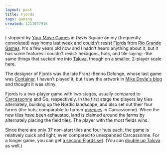 ```yaml
---
layout: post
title: Fjords
tags: gaming
created: 1211077916
---
```

I stopped by [Your Move Games](http://www.yourmovegames.com/) in Davis Square on my (frequently convoluted) way home last week and couldn't resist [Fjords](http://boardgamegeek.com/game/15511) from [Rio Grande Games](http://www.riograndegames.com/).  It's a few years old now and I hadn't heard anything about it, but it has some features I couldn't resist:  hexagons, huts, and tile-laying--the same things that sucked me into [Taluva](http://gamesonthetable.blogspot.com/2008/01/brief-overview-video-4-taluva.html), though on a smaller, 2-player scale here.<!--break-->

The designer of Fjords was the late Franz-Benno Delonge, whose last game was [Container](http://boardgamegeek.com/game/26990).  I haven't played it, but I saw the artwork in [Mike Doyle's blog](http://mdoyle.blogspot.com/2007/09/valley-games-container.html) and thought it was shiny.

Fjords is a two-player game with two stages, usually compared to [Carcassonne](http://www.boardgamegeek.com/game/822) and Go, respectively.  In the first stage the players lay tiles alternately, building up the Nordic landscape, and also set out their four farms (the huts, comparable to farmer [meeples](http://www.meeplepeople.com/proddetail.php?prod=Pieces13) in Carcassonne).  When the new tiles have been exhausted, land is claimed around the farms by alternately placing the field tiles.  The player with the most fields wins.

Since there are only 37 non-start tiles and four huts each, the game is relatively quick and light, even compared to unexpanded Carcassonne.  For a longer game, you can get [a second Fjords set](http://files.boardgamegeek.com/geekfile_view.php?fileid=30051).  (You can [double up Taluva](http://boardgamegeek.com/thread/311205) as well.)
